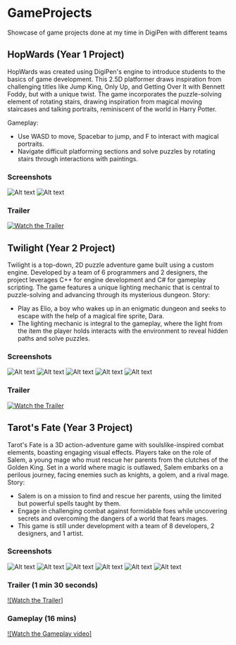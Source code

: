 # GameProjects
Showcase of game projects done at my time in DigiPen with different teams

## HopWards (Year 1 Project)
HopWards was created using DigiPen's engine to introduce students to the basics of game development. This 2.5D platformer draws inspiration from challenging titles like Jump King, Only Up, and Getting Over It with Bennett Foddy, but with a unique twist. The game incorporates the puzzle-solving element of rotating stairs, drawing inspiration from magical moving staircases and talking portraits, reminiscent of the world in Harry Potter.

Gameplay:
- Use WASD to move, Spacebar to jump, and F to interact with magical portraits.
- Navigate difficult platforming sections and solve puzzles by rotating stairs through interactions with paintings.

### Screenshots
![Alt text](Screenshots/HopWards_(1).png)
![Alt text](Screenshots/HopWards_(2).png)

### Trailer
[![Watch the Trailer](https://img.youtube.com/vi/5RoqQw_T7e8/maxresdefault.jpg)](https://youtu.be/5RoqQw_T7e8?si=8YNNOOBhZBcqWYmT)

## Twilight (Year 2 Project)
Twilight is a top-down, 2D puzzle adventure game built using a custom engine. Developed by a team of 6 programmers and 2 designers, the project leverages C++ for engine development and C# for gameplay scripting. The game features a unique lighting mechanic that is central to puzzle-solving and advancing through its mysterious dungeon.
Story:
- Play as Elio, a boy who wakes up in an enigmatic dungeon and seeks to escape with the help of a magical fire sprite, Dara.
- The lighting mechanic is integral to the gameplay, where the light from the item the player holds interacts with the environment to reveal hidden paths and solve puzzles.

### Screenshots
![Alt text](Screenshots/Twilight_(1).png)
![Alt text](Screenshots/Twilight_(2).png)
![Alt text](Screenshots/Twilight_(3).png)
![Alt text](Screenshots/Twilight_(4).png)
![Alt text](Screenshots/Twilight_(5).png)

### Trailer
[![Watch the Trailer](https://img.youtube.com/vi/kwk77ES5b6U/maxresdefault.jpg)](https://www.youtube.com/watch?v=kwk77ES5b6U)

## Tarot's Fate (Year 3 Project)
Tarot's Fate is a 3D action-adventure game with soulslike-inspired combat elements, boasting engaging visual effects. Players take on the role of Salem, a young mage who must rescue her parents from the clutches of the Golden King. Set in a world where magic is outlawed, Salem embarks on a perilous journey, facing enemies such as knights, a golem, and a rival mage.
Story:
- Salem is on a mission to find and rescue her parents, using the limited but powerful spells taught by them.
- Engage in challenging combat against formidable foes while uncovering secrets and overcoming the dangers of a world that fears mages.
- This game is still under development with a team of 8 developers, 2 designers, and 1 artist.

### Screenshots
![Alt text](Screenshots/TarotsFate_(1).png)
![Alt text](Screenshots/TarotsFate_(2).png)
![Alt text](Screenshots/TarotsFate_(3).png)
![Alt text](Screenshots/TarotsFate_(4).png)
![Alt text](Screenshots/TarotsFate_(5).png)
![Alt text](Screenshots/TarotsFate_(6).png)

### Trailer (1 min 30 seconds)
[![Watch the Trailer]](Trailers/TarotsFateTrailer.mp4)

### Gameplay (16 mins)
[![Watch the Gameplay video]](https://github.com/peachismomo/GameProjects/raw/main/Gameplay/TarotsFate_GameplayVideo.mp4)
